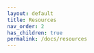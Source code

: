 ```yaml
---
layout: default
title: Resources
nav_order: 2
has_children: true
permalink: /docs/resources
---
```

